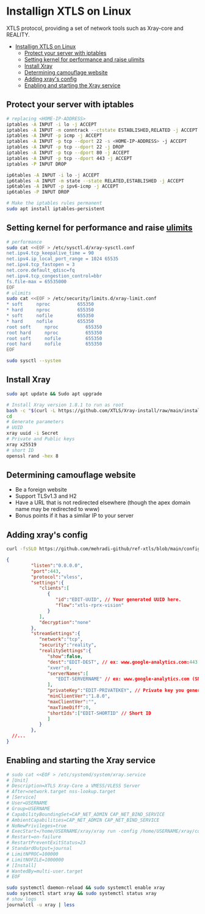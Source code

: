 # Installign XTLS on Linux
XTLS protocol, providing a set of network tools such as Xray-core and REALITY.

- [Installign XTLS on Linux](#installign-xtls-on-linux)
  - [Protect your server with iptables](#protect-your-server-with-iptables)
  - [Setting kernel for performance and raise ulimits](#setting-kernel-for-performance-and-raise-ulimits)
  - [Install Xray](#install-xray)
  - [Determining camouflage website](#determining-camouflage-website)
  - [Adding xray's config](#adding-xrays-config)
  - [Enabling and starting the Xray service](#enabling-and-starting-the-xray-service)

## Protect your server with iptables
```sh
# replacing <HOME-IP-ADDRESS>
iptables -A INPUT -i lo -j ACCEPT
iptables -A INPUT -m conntrack --ctstate ESTABLISHED,RELATED -j ACCEPT
iptables -A INPUT -p icmp -j ACCEPT
iptables -A INPUT -p tcp --dport 22 -s <HOME-IP-ADDRESS> -j ACCEPT
iptables -A INPUT -p tcp --dport 22 -j DROP
iptables -A INPUT -p tcp --dport 80 -j ACCEPT
iptables -A INPUT -p tcp --dport 443 -j ACCEPT
iptables -P INPUT DROP

ip6tables -A INPUT -i lo -j ACCEPT
ip6tables -A INPUT -m state --state RELATED,ESTABLISHED -j ACCEPT
ip6tables -A INPUT -p ipv6-icmp -j ACCEPT
ip6tables -P INPUT DROP

# Make the iptables rules permanent
sudo apt install iptables-persistent
```
## Setting kernel for performance and raise [ulimits](https://phoenixnap.com/kb/ulimit-linux-command)
```sh
# performance
sudo cat <<EOF > /etc/sysctl.d/xray-sysctl.conf
net.ipv4.tcp_keepalive_time = 90
net.ipv4.ip_local_port_range = 1024 65535
net.ipv4.tcp_fastopen = 3
net.core.default_qdisc=fq
net.ipv4.tcp_congestion_control=bbr
fs.file-max = 65535000
EOF
# ulimits
sudo cat <<EOF > /etc/security/limits.d/xray-limit.conf
* soft     nproc          655350
* hard     nproc          655350
* soft     nofile         655350
* hard     nofile         655350
root soft     nproc          655350
root hard     nproc          655350
root soft     nofile         655350
root hard     nofile         655350
EOF

sudo sysctl --system
```

## Install Xray

```sh
sudo apt update && Sudo apt upgrade

# Install Xray version 1.8.1 to run as root
bash -c "$(curl -L https://github.com/XTLS/Xray-install/raw/main/install-release.sh)" @ install -u root --version 1.8.1
cd 
# Generate parameters
# UUID
xray uuid -i Secret
# Private and Public keys
xray x25519
# short ID
openssl rand -hex 8


```
## Determining camouflage website
- Be a foreign website
- Support TLSv1.3 and H2
- Have a URL that is not redirected elsewhere (though the apex domain name may be redirected to www)
- Bonus points if it has a similar IP to your server
  
## Adding xray's config
```sh
curl -fsSLO https://github.com/mehradi-github/ref-xtls/blob/main/config.json

```

```json
{
         "listen":"0.0.0.0",
         "port":443,
         "protocol":"vless",
         "settings":{
            "clients":[
               {
                  "id":"EDIT-UUID", // Your generated UUID here.
                  "flow":"xtls-rprx-vision"
               }
            ],
            "decryption":"none"
         },
         "streamSettings":{
            "network":"tcp",
            "security":"reality",
            "realitySettings":{
               "show":false,
               "dest":"EDIT-DEST", // ex: www.google-analytics.com:443 Edit to a website/server that works without VPN outside of Iran
               "xver":0,
               "serverNames":[
                  "EDIT-SERVERNAME" // ex: www.google-analytics.com (SNI) Same as "dest" but without portnumber. 
               ],
               "privateKey":"EDIT-PRIVATEKEY", // Private key you generated earlier.
               "minClientVer":"1.8.0",
               "maxClientVer":"",
               "maxTimeDiff":0,
               "shortIds":["EDIT-SHORTID" // Short ID
               ]
            }
         },
  //...
}        
```
## Enabling and starting the Xray service
```sh
# sudo cat <<EOF > /etc/systemd/system/xray.service
# [Unit]
# Description=XTLS Xray-Core a VMESS/VLESS Server
# After=network.target nss-lookup.target
# [Service]
# User=USERNAME
# Group=USERNAME
# CapabilityBoundingSet=CAP_NET_ADMIN CAP_NET_BIND_SERVICE
# AmbientCapabilities=CAP_NET_ADMIN CAP_NET_BIND_SERVICE
# NoNewPrivileges=true
# ExecStart=/home/USERNAME/xray/xray run -config /home/USERNAME/xray/config.json
# Restart=on-failure
# RestartPreventExitStatus=23
# StandardOutput=journal
# LimitNPROC=100000
# LimitNOFILE=1000000
# [Install]
# WantedBy=multi-user.target
# EOF

sudo systemctl daemon-reload && sudo systemctl enable xray
sudo systemctl start xray && sudo systemctl status xray
# show logs
journalctl -u xray | less


```

